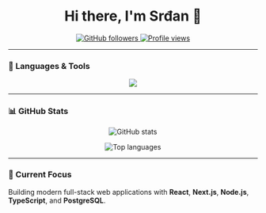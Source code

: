 <!-- Header -->
<h1 align="center">Hi there, I'm Srđan 👋</h1>

<!-- Badges -->
<p align="center">
  <a href="https://github.com/djanii?tab=followers">
    <img src="https://img.shields.io/github/followers/djanii?label=Followers&style=flat-square" alt="GitHub followers" />
  </a>
  <a href="https://github.com/djanii">
    <img src="https://komarev.com/ghpvc/?username=djanii&style=flat-square&color=blue" alt="Profile views" />
  </a>
</p>

---

### 🧠 Languages & Tools

<p align="center">
  <img src="https://skillicons.dev/icons?i=python,flask,react,nextjs,typescript,javascript,html,css,tailwind,postgres,nodejs,express" />
</p>

---

### 📊 GitHub Stats

<p align="center">
  <img src="https://github-readme-stats.vercel.app/api?username=srdjan123&show_icons=true&theme=dark&hide_border=true" alt="GitHub stats" />
</p>

<p align="center">
  <img src="https://github-readme-stats.vercel.app/api/top-langs/?username=srdjan123&layout=compact&theme=dark&hide_border=true" alt="Top languages" />
</p>

---

### 🚀 Current Focus
Building modern full-stack web applications with **React**, **Next.js**, **Node.js**, **TypeScript**, and **PostgreSQL**.
```

